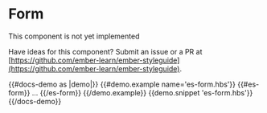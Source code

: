 # Form

This component is not yet implemented
<aside role="note">

Have ideas for this component? Submit an issue or a PR at [https://github.com/ember-learn/ember-styleguide](https://github.com/ember-learn/ember-styleguide).

</aside>

{{#docs-demo as |demo|}}
  {{#demo.example name='es-form.hbs'}}
    {{#es-form}}
    ...
    {{/es-form}}
  {{/demo.example}}
  {{demo.snippet 'es-form.hbs'}}
{{/docs-demo}}

